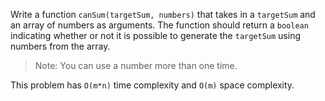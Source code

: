 Write a function `canSum(targetSum, numbers)` that takes in a `targetSum` and an array of numbers as arguments.
The function should return a `boolean` indicating whether or not it is possible to generate the `targetSum` using numbers from the array.
> Note: You can use a number more than one time.

This problem has `O(m*n)` time complexity and `O(m)` space complexity.